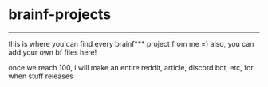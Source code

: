 # brainf-projects
---

this is where you can find every brainf\*\*\* project from me =)
also, you can add your own bf files here!


once we reach 100, i will make an entire reddit, article, discord bot, etc, for when stuff releases
